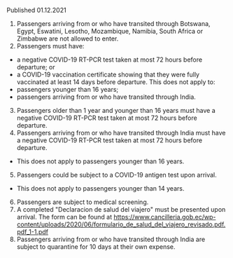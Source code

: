 Published 01.12.2021
1. Passengers arriving from or who have transited through Botswana, Egypt, Eswatini, Lesotho, Mozambique, Namibia, South Africa or Zimbabwe are not allowed to enter.
2. Passengers must have:
- a negative COVID-19 RT-PCR test taken at most 72 hours before departure; or
- a COVID-19 vaccination certificate showing that they were fully vaccinated at least 14 days before departure.
This does not apply to:
- passengers younger than 16 years;
- passengers arriving from or who have transited through India.
3. Passengers older than 1 year and younger than 16 years must have a negative COVID-19 RT-PCR test taken at most 72 hours before departure.
4. Passengers arriving from or who have transited through India must have a negative COVID-19 RT-PCR test taken at most 72 hours before departure.
- This does not apply to passengers younger than 16 years.
5. Passengers could be subject to a COVID-19 antigen test upon arrival.
- This does not apply to passengers younger than 14 years.
6. Passengers are subject to medical screening.
7. A completed "Declaracion de salud del viajero" must be presented upon arrival. The form can be found at <a href="https://www.cancilleria.gob.ec/wp-content/uploads/2020/06/formulario_de_salud_del_viajero_revisado.pdf.pdf_1-1.pdf">https://www.cancilleria.gob.ec/wp-content/uploads/2020/06/formulario_de_salud_del_viajero_revisado.pdf.pdf_1-1.pdf</a>
8. Passengers arriving from or who have transited through India are subject to quarantine for 10 days at their own expense.